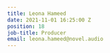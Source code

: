 ```yaml
---
title: Leona Hameed
date: 2021-11-01 16:25:00 Z
position: 18
job-title: Producer
email: leona.hameed@novel.audio
---
```


